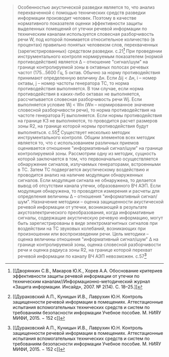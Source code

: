 >Особенностью акустической разведки является то, что анализ перехваченной с помощью технических средств разведки информации производит человек. Поэтому в качестве нормативного показателя оценки эффективности защиты выделенных помещений от утечки речевой информации по техническим каналам используется словесная разборчивость речи W, под которой понимается относительное количество (в процентах) правильно понятых человеком слов, перехваченных (зарегистрированных) средством разведки.
>с.21[^2] 
>При проведении инструментального контроля нормируемым показателем (нормой противодействия) является Δ – отношение "сигнал/шум" на границе контролируемой зоны в октавных полосах речевых частот (175...5600 Гц, 5 октав. Обычно за норму противодействия принимают определенную величину Δн. Если Δij < Δн, i – номер октавы, j – номер частоты генератора ТС, то норма противодействия выполняется. 
>В том случае, если норма противодействия в каких-либо октавах не выполняется, рассчитывается словесная разборчивость речи Wj.
>Если выполняется условие Wj < Wн (Wн – нормированное значение словесной разборчивости речи), то норма противодействия на частоте генератора Fj выполняется.
>Если нормы противодействия на границе КЗ не выполняются, то проводится расчет размеров зоны R2, на границе которой нормы противодействия будут выполняться.
>c.55[^3] 
>Существует несколько методик инструментального контроля. Общим элементов всех методик является то, что с использованием различных приемов оценивается отношение "информативный сигнал/шум" на границе контролируемой зоны. Рассмотрим одну из методик, сущность которой заключается в том, что первоначально осуществляется обнаружение сигналов, излучаемых генераторами, встроенными в ТС. Затем ТС подвергается акустическому воздействию и проводится анализ на наличие модуляции обнаруженных сигналов. Если модуляция сигнала не обнаружена, то делается вывод об отсутствии канала утечки, образованного ВЧ АЭП. Если модуляция обнаружена, то проводятся измерения и расчеты для определения величины Δ – отношения "информативный сигнал/шум". Назначение методики – оценка защищенности акустической речевой информации от утечки, возникающей в результате акустоэлектрического преобразования, когда информативные сигналы, содержащие акустическую речевую информацию, могут быть зарегистрированы в виде электромагнитных сигналов при воздействии на ТС звуковых колебаний, возникающих при произношении или воспроизведении речи. Цель методики – оценка величины отношения "информативный сигнал/шум" Δ на границе контролируемой зоны, оценка словесной разборчивости речи и оценка радиуса зоны R2, на границе которой перехват речевой информации по каналу ВЧ АЭП невозможен.
>c.57[^3] 


[^2]:[[Дворянкин С.В., Макаров Ю.К., Хорев А.А. Обоснование критериев эффективности защиты речевой информации от утечки по техническим каналам//Информационно-методический журнал «Защита информации. Инсайд», 2007. № 2(14). С. 18–25.]] 
[^3]:[[Дураковский А.П., Куницын И.В., Лаврухин Ю.Н. Контроль защищенности речевой информации в помещениях. Аттестационные испытания вспомогательных технических средств и систем по требованиям безопасности информации Учебное пособие.  М. НИЯУ МИФИ, 2015. − 152 с]]